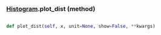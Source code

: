### [Histogram](Histogram.md).plot_dist (method)


```py

def plot_dist(self, x, unit=None, show=False, **kwargs)

```


